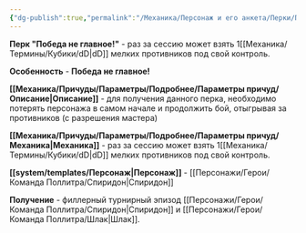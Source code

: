```yaml
---
{"dg-publish":true,"permalink":"/Механика/Персонаж и его анкета/Перки/Победа не главное!/","noteIcon":"","created":"2025-08-21T13:47:35.683+03:00","updated":"2025-09-03T23:57:49.908+03:00"}
---
```


**Перк "Победа не главное!"** - раз за сессию может взять 1[[Механика/Термины/Кубики/dD\|dD]] мелких противников под свой контроль.  

**Особенность** - **Победа не главное!**

**[[Механика/Причуды/Параметры/Подробнее/Параметры причуд/Описание\|Описание]]** - для получения данного перка, необходимо потерять персонажа в самом начале и продолжить бой, отыгрывая за противников (с разрешения мастера)

**[[Механика/Причуды/Параметры/Подробнее/Параметры причуд/Механика\|Механика]]** - раз за сессию может взять 1[[Механика/Термины/Кубики/dD\|dD]] мелких противников под свой контроль.  

**[[system/templates/Персонаж\|Персонаж]]** - [[Персонажи/Герои/Команда Поллитра/Спиридон\|Спиридон]]

**Получение** - филлерный турнирный эпизод [[Персонажи/Герои/Команда Поллитра/Спиридон\|Спиридон]] и [[Персонажи/Герои/Команда Поллитра/Шлак\|Шлак]]. 